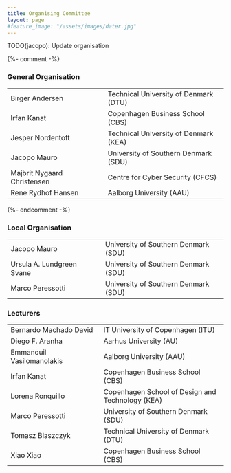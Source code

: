 ```yaml
---
title: Organising Committee
layout: page
#feature_image: "/assets/images/dater.jpg"
---
```


TODO(jacopo): Update organisation

<div class="container"></div>

<!-- Order names alphabetically by surname -->

<style> td{min-width:12em} td+td{padding-left:10px;}</style>

{%- comment -%}
### General Organisation
<table>
  <tbody>
    <tr><td>Birger Andersen</td><td>Technical University of Denmark (DTU)</td></tr>
    <tr><td>Irfan Kanat</td><td>Copenhagen Business School (CBS)</td></tr>
    <tr><td>Jesper Nordentoft</td><td>Technical University of Denmark (KEA)</td></tr>
    <tr><td>Jacopo Mauro</td><td>University of Southern Denmark (SDU)</td></tr>
    <tr><td>Majbrit Nygaard Christensen</td><td>Centre for Cyber ​​Security (CFCS)</td></tr>
    <tr><td>Rene Rydhof Hansen</td><td>Aalborg University (AAU)</td></tr>
  </tbody>
</table>
{%- endcomment -%}

### Local Organisation
<table>
  <tbody>
    <tr><td>Jacopo Mauro</td><td>University of Southern Denmark (SDU)</td></tr>
    <tr><td>Ursula A. Lundgreen Svane</td><td>University of Southern Denmark (SDU)</td></tr>
    <tr><td>Marco Peressotti</td><td>University of Southern Denmark (SDU)</td></tr>
  </tbody>
</table>

### Lecturers
<table>
  <tbody>
    <tr><td>Bernardo Machado David</td><td>IT University of Copenhagen (ITU)</td></tr>
    <tr><td>Diego F. Aranha</td><td>Aarhus University (AU)</td></tr>
    <tr><td>Emmanouil Vasilomanolakis</td><td>Aalborg University (AAU)</td></tr>
    <tr><td>Irfan Kanat</td><td>Copenhagen Business School (CBS)</td></tr>
    <tr><td>Lorena Ronquillo</td><td>Copenhagen School of Design and Technology (KEA)</td></tr>
    <tr><td>Marco Peressotti</td><td>University of Southern Denmark (SDU)</td></tr>
    <tr><td>Tomasz Blaszczyk</td><td>Technical University of Denmark (DTU)</td></tr>
    <tr><td>Xiao Xiao</td><td>Copenhagen Business School (CBS)</td></tr>
  </tbody>
</table>

